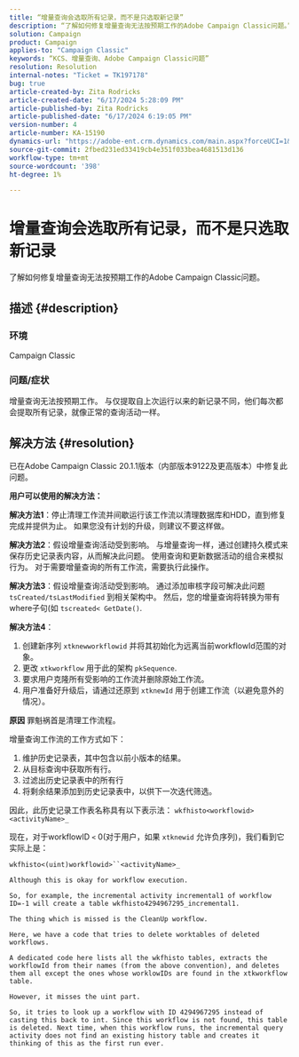 ```yaml
---
title: “增量查询会选取所有记录，而不是只选取新记录”
description: “了解如何修复增量查询无法按预期工作的Adobe Campaign Classic问题。”
solution: Campaign
product: Campaign
applies-to: "Campaign Classic"
keywords: “KCS、增量查询、Adobe Campaign Classic问题”
resolution: Resolution
internal-notes: "Ticket = TK197178"
bug: true
article-created-by: Zita Rodricks
article-created-date: "6/17/2024 5:28:09 PM"
article-published-by: Zita Rodricks
article-published-date: "6/17/2024 6:19:05 PM"
version-number: 4
article-number: KA-15190
dynamics-url: "https://adobe-ent.crm.dynamics.com/main.aspx?forceUCI=1&pagetype=entityrecord&etn=knowledgearticle&id=2158ecf4-ce2c-ef11-840a-002248084fbb"
source-git-commit: 2fbed231ed33419cb4e351f033bea4681513d136
workflow-type: tm+mt
source-wordcount: '398'
ht-degree: 1%

---
```


# 增量查询会选取所有记录，而不是只选取新记录


了解如何修复增量查询无法按预期工作的Adobe Campaign Classic问题。

## 描述 {#description}


### <b>环境</b>

Campaign Classic



### <b>问题/症状</b>

增量查询无法按预期工作。 与仅提取自上次运行以来的新记录不同，他们每次都会提取所有记录，就像正常的查询活动一样。


## 解决方法 {#resolution}


已在Adobe Campaign Classic 20.1.1版本（内部版本9122及更高版本）中修复此问题。

<b>用户可以使用的解决方法：</b>

<b>解决方法1</b>：停止清理工作流并间歇运行该工作流以清理数据库和HDD，直到修复完成并提供为止。 如果您没有计划的升级，则建议不要这样做。

<b>解决方法2</b>：假设增量查询活动受到影响。 与增量查询一样，通过创建持久模式来保存历史记录表内容，从而解决此问题。 使用查询和更新数据活动的组合来模拟行为。 对于需要增量查询的所有工作流，需要执行此操作。

<b>解决方法3</b>：假设增量查询活动受到影响。 通过添加审核字段可解决此问题 `tsCreated/tsLastModified` 到相关架构中。 然后，您的增量查询将转换为带有where子句(如 `tscreated< GetDate()`.

<b>解决方法4</b>：

1. 创建新序列 `xtknewworkflowid` 并将其初始化为远离当前workflowId范围的对象。
2. 更改 `xtkworkflow` 用于此的架构 `pkSequence`.
3. 要求用户克隆所有受影响的工作流并删除原始工作流。
4. 用户准备好升级后，请通过还原到 `xtknewId` 用于创建工作流（以避免意外的情况）。

<b>原因</b>
罪魁祸首是清理工作流程。

增量查询工作流的工作方式如下：

1. 维护历史记录表，其中包含以前小版本的结果。
2. 从目标查询中获取所有行。
3. 过滤出历史记录表中的所有行
4. 将剩余结果添加到历史记录表中，以供下一次迭代筛选。


因此，此历史记录工作表名称具有以下表示法：
`wkfhisto<workflowid>` `<activityName>_`

现在，对于workflowID `<`  0(对于用户，如果 `xtknewid` 允许负序列)，我们看到它实际上是：

`wkfhisto<(uint)workflowid>``<activityName>_`

`Although this is okay for workflow execution.`

`So, for example, the incremental activity incremental1 of workflow ID=-1 will create a table wkfhisto4294967295_incremental1.`

`The thing which is missed is the CleanUp workflow.`

`Here, we have a code that tries to delete worktables of deleted workflows.`

`A dedicated code here lists all the wkfhisto tables, extracts the workflowId from their names (from the above convention), and deletes them all except the ones whose worklowIDs are found in the xtkworkflow table.`

`However, it misses the uint part.`

`So, it tries to look up a workflow with ID 4294967295 instead of casting this back to int. Since this workflow is not found, this table is deleted. Next time, when this workflow runs, the incremental query activity does not find an existing history table and creates it thinking of this as the first run ever.`
